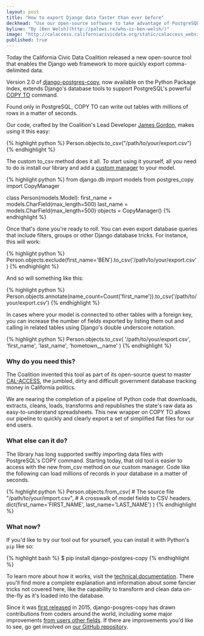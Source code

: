 ```yaml
---
layout: post
title: "How to export Django data faster than ever before"
deckhead: "Use our open-source software to take advantage of PostgreSQL's powerful COPY TO command"
byline: "By [Ben Welsh](http://palewi.re/who-is-ben-welsh/)"
image: "http://calaccess.californiacivicdata.org/static/calaccess_website/images/brown-bear-share.png"
published: true
---
```


Today the California Civic Data Coalition released a new open-source tool that enables the Django web framework to more quickly export comma-delimited data.

Version 2.0 of [django-postgres-copy](http://django-postgres-copy.californiacivicdata.org/en/latest/), now available on the Python Package Index, extends Django's database tools to support PostgreSQL's powerful [COPY TO](https://www.postgresql.org/docs/9.2/static/sql-copy.html) command.

Found only in PostgreSQL, COPY TO can write out tables with millions of rows in a matter of seconds.

Our code, crafted by the Coalition's Lead Developer [James Gordon](https://twitter.com/je_gordon), makes using it this easy:

{% highlight python %}
Person.objects.to_csv("/path/to/your/export.csv")
{% endhighlight %}

The custom to_csv method does it all. To start using it yourself, all you need to do is install our library and add a [custom manager](https://docs.djangoproject.com/en/1.11/topics/db/managers/) to your model.

{% highlight python %}
from django.db import models
from postgres_copy import CopyManager


class Person(models.Model):
    first_name = models.CharField(max_length=500)
    last_name = models.CharField(max_length=500)
    objects = CopyManager()
{% endhighlight %}

Once that's done you're ready to roll. You can even export database queries that include filters, groups or other Django database tricks. For instance, this will work:

{% highlight python %}
Person.objects.exclude(first_name='BEN').to_csv('/path/to/your/export.csv')
{% endhighlight %}

And so will something like this:

{% highlight python %}
Person.objects.annotate(name_count=Count('first_name')).to_csv('/path/to/your/export.csv')
{% endhighlight %}

In cases where your model is connected to other tables with a foreign key, you can increase the number of fields exported by listing them out and calling in related tables using Django's double underscore notation.

{% highlight python %}
Person.objects.to_csv(
    '/path/to/your/export.csv',
    'first_name',
    'last_name',
    'hometown__name'
)
{% endhighlight %}

### Why do you need this?

The Coalition invented this tool as part of its open-source quest to master [CAL-ACCESS](/about/), the jumbled, dirty and difficult government database tracking money in California politics.

We are nearing the completion of a pipeline of Python code that downloads, extracts, cleans, loads, transforms and republishes the state's raw data as easy-to-understand spreadsheets. This new wrapper on COPY TO allows our pipeline to quickly and clearly export a set of simplified flat files for our end users.

### What else can it do?

The library has long supported swiftly importing data files with PostgreSQL's COPY command. Starting today, that old tool is easier to access with the new from_csv method on our custom manager. Code like the following can load millions of records in your database in a matter of seconds.

{% highlight python %}
Person.objects.from_csv(
    # The source file
    "/path/to/your/import.csv",
    # A crosswalk of model fields to CSV headers.
    dict(first_name='FIRST_NAME', last_name='LAST_NAME')
)
{% endhighlight %}

### What now?

If you'd like to try our tool out for yourself, you can install it with Python's ``pip`` like so:

{% highlight bash %}
$ pip install django-postgres-copy
{% endhighlight %}

To learn more about how it works, visit the [technical documentation](http://django-postgres-copy.californiacivicdata.org/). There you'll find more a complete explanation and information about some fancier tricks not covered here, like the capability to transform and clean data on-the-fly as it's loaded into the database.

Since it was [first released](https://www.californiacivicdata.org/2015/07/17/hello-django-postgres-copy/) in 2015, django-posgres-copy has drawn contributions from coders around the world, including some major improvements [from users other fields](https://www.californiacivicdata.org/2016/11/14/django-postgres-copy-0.1/). If there are improvements you'd like to see, go get involved on [our GitHub repository](https://github.com/california-civic-data-coalition/django-postgres-copy).
